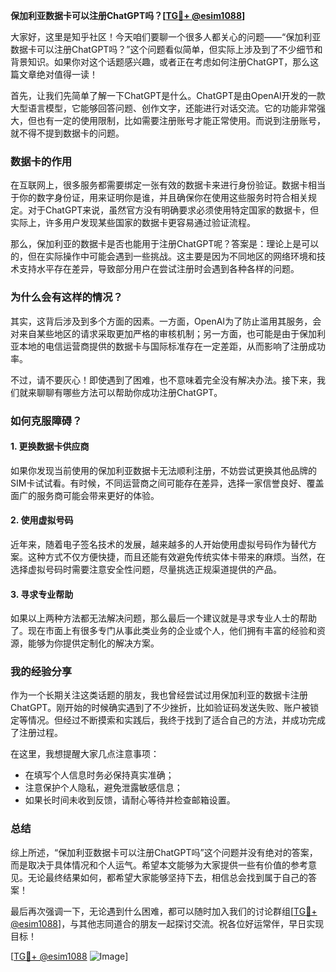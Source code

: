 **保加利亚数据卡可以注册ChatGPT吗？[[TG💪+ @esim1088](https://t.me/s/esim1088)]**

大家好，这里是知乎社区！今天咱们要聊一个很多人都关心的问题——“保加利亚数据卡可以注册ChatGPT吗？”这个问题看似简单，但实际上涉及到了不少细节和背景知识。如果你对这个话题感兴趣，或者正在考虑如何注册ChatGPT，那么这篇文章绝对值得一读！

首先，让我们先简单了解一下ChatGPT是什么。ChatGPT是由OpenAI开发的一款大型语言模型，它能够回答问题、创作文字，还能进行对话交流。它的功能非常强大，但也有一定的使用限制，比如需要注册账号才能正常使用。而说到注册账号，就不得不提到数据卡的问题。

### 数据卡的作用

在互联网上，很多服务都需要绑定一张有效的数据卡来进行身份验证。数据卡相当于你的数字身份证，用来证明你是谁，并且确保你在使用这些服务时符合相关规定。对于ChatGPT来说，虽然官方没有明确要求必须使用特定国家的数据卡，但实际上，许多用户发现某些国家的数据卡更容易通过验证流程。

那么，保加利亚的数据卡是否也能用于注册ChatGPT呢？答案是：理论上是可以的，但在实际操作中可能会遇到一些挑战。这主要是因为不同地区的网络环境和技术支持水平存在差异，导致部分用户在尝试注册时会遇到各种各样的问题。

### 为什么会有这样的情况？

其实，这背后涉及到多个方面的因素。一方面，OpenAI为了防止滥用其服务，会对来自某些地区的请求采取更加严格的审核机制；另一方面，也可能是由于保加利亚本地的电信运营商提供的数据卡与国际标准存在一定差距，从而影响了注册成功率。

不过，请不要灰心！即使遇到了困难，也不意味着完全没有解决办法。接下来，我们就来聊聊有哪些方法可以帮助你成功注册ChatGPT。

### 如何克服障碍？

#### 1. 更换数据卡供应商
如果你发现当前使用的保加利亚数据卡无法顺利注册，不妨尝试更换其他品牌的SIM卡试试看。有时候，不同运营商之间可能存在差异，选择一家信誉良好、覆盖面广的服务商可能会带来更好的体验。

#### 2. 使用虚拟号码
近年来，随着电子签名技术的发展，越来越多的人开始使用虚拟号码作为替代方案。这种方式不仅方便快捷，而且还能有效避免传统实体卡带来的麻烦。当然，在选择虚拟号码时需要注意安全性问题，尽量挑选正规渠道提供的产品。

#### 3. 寻求专业帮助
如果以上两种方法都无法解决问题，那么最后一个建议就是寻求专业人士的帮助了。现在市面上有很多专门从事此类业务的企业或个人，他们拥有丰富的经验和资源，能够为你提供定制化的解决方案。

### 我的经验分享

作为一个长期关注这类话题的朋友，我也曾经尝试过用保加利亚的数据卡注册ChatGPT。刚开始的时候确实遇到了不少挫折，比如验证码发送失败、账户被锁定等情况。但经过不断摸索和实践后，我终于找到了适合自己的方法，并成功完成了注册过程。

在这里，我想提醒大家几点注意事项：
- 在填写个人信息时务必保持真实准确；
- 注意保护个人隐私，避免泄露敏感信息；
- 如果长时间未收到反馈，请耐心等待并检查邮箱设置。

### 总结

综上所述，“保加利亚数据卡可以注册ChatGPT吗”这个问题并没有绝对的答案，而是取决于具体情况和个人运气。希望本文能够为大家提供一些有价值的参考意见。无论最终结果如何，都希望大家能够坚持下去，相信总会找到属于自己的答案！

最后再次强调一下，无论遇到什么困难，都可以随时加入我们的讨论群组[[TG💪+ @esim1088](https://t.me/s/esim1088)]，与其他志同道合的朋友一起探讨交流。祝各位好运常伴，早日实现目标！

[[TG💪+ @esim1088](https://t.me/s/esim1088) ![Image](https://i.postimg.cc/4NQfJmqS/Snipaste-2025-05-13-00-14-12.png)]